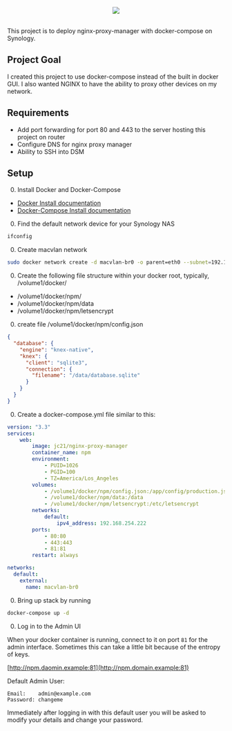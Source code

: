 <p align="center">
	<img src="https://nginxproxymanager.com/github.png">
	<br><br>
</p>

This project is to deploy nginx-proxy-manager with docker-compose on Synology.


## Project Goal

I created this project to use docker-compose instead of the built in docker GUI. I also wanted NGINX to have the ability to proxy other devices on my network.


## Requirements

- Add port forwarding for port 80 and 443 to the server hosting this project on router
- Configure DNS for nginx proxy manager
- Ability to SSH into DSM

## Setup

00. Install Docker and Docker-Compose

- [Docker Install documentation](https://docs.docker.com/install/)
- [Docker-Compose Install documentation](https://docs.docker.com/compose/install/)

00. Find the default network device for your Synology NAS
```bash
ifconfig
```

00. Create macvlan network

```bash
sudo docker network create -d macvlan-br0 -o parent=eth0 --subnet=192.168.254.0/24 --gateway=192.168.254.1 --ip-range=192.168.254.198/26 npm_network
```


00. Create the following file structure within your docker root, typically, /volume1/docker/

- /volume1/docker/npm/
- /volume1/docker/npm/data
- /volume1/docker/npm/letsencrypt

00. create file /volume1/docker/npm/config.json
```json
{
  "database": {
    "engine": "knex-native",
    "knex": {
      "client": "sqlite3",
      "connection": {
        "filename": "/data/database.sqlite"
      }
    }
  }
}
```

00. Create a docker-compose.yml file similar to this:

```yml
version: "3.3"
services:
    web:
        image: jc21/nginx-proxy-manager
        container_name: npm
        environment:
            - PUID=1026
            - PGID=100
            - TZ=America/Los_Angeles
        volumes:
            - /volume1/docker/npm/config.json:/app/config/production.json
            - /volume1/docker/npm/data:/data
            - /volume1/docker/npm/letsencrypt:/etc/letsencrypt
        networks:
            default:
                ipv4_address: 192.168.254.222
        ports:
            - 80:80
            - 443:443
            - 81:81
        restart: always

networks:
  default:
    external:
      name: macvlan-br0
```

00. Bring up stack by running

```bash
docker-compose up -d
```

00. Log in to the Admin UI

When your docker container is running, connect to it on port `81` for the admin interface.
Sometimes this can take a little bit because of the entropy of keys.

[http://npm.daomin.example:81](http://npm.domain.example:81)

Default Admin User:
```
Email:    admin@example.com
Password: changeme
```

Immediately after logging in with this default user you will be asked to modify your details and change your password.



<!-- markdownlint-enable -->
<!-- prettier-ignore-end -->
